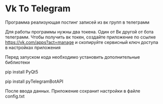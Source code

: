 # Vk To Telegram
Программа реализующая постинг записей из вк групп в телеграмм

Для работы программы нужны два токена. Один от Вк другой от бота телеграмм.
Чтобы получить вк токен, создайте приложение по ссылке https://vk.com/apps?act=manage и скопируйте сервисный ключ доступа в настройках приложения

Перед запуском кода необходимо установить дополнительные библиотеки

pip install PyQt5

pip install pyTelegramBotAPI

После ввода данных. Приложение сохранит настройки в файле config.txt
